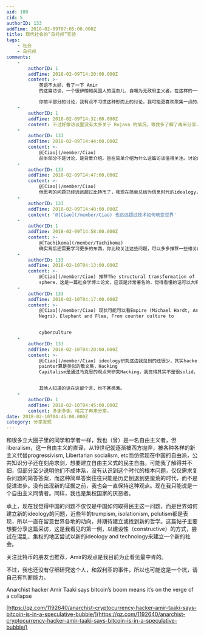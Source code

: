 ```yaml
---
aid: 108
cid: 5
authorID: 133
addTime: 2018-02-09T07:05:00.000Z
title: 现代社会的“乌托邦”实验
tags:
    - 社会
    - 乌托邦
comments:
    -
        authorID: 1
        addTime: 2018-02-09T14:20:00.000Z
        content: >-
            英语不太好，看了一下 Amir
            的这篇访谈，一个很伊朗和英国人的混血儿，自嘲为无政府主义者。在这样的一个狂热时期，我觉得他是在思考比特币本质的人，在思考这项技术如何改变世界，而不仅仅是做一些可有可无的点缀。很期待他的这项实验，虽然我对结果不乐观。  

            你前半部分的讨论，我有点不习惯这种形而上的讨论，我可能更喜欢聚集一点的。
    -
        authorID: 1
        addTime: 2018-02-09T14:32:00.000Z
        content: 不过好像访谈里没有太多关于 Rojava 的情况。等我多了解了再来分享，谢谢你让我关注到 Amir 这个人。
    -
        authorID: 133
        addTime: 2018-02-09T14:44:00.000Z
        content: >-
            @[Ciao](/member/Ciao)
            前半部分不是讨论，是背景介绍。旨在简单介绍为什么这篇访谈值得关注。讨论的话很复杂，没读过几本专著可能连问题都听不懂。旨在引起读者有这么个问题，至于说没说得明白就看缘分了。。。
    -
        authorID: 133
        addTime: 2018-02-09T14:47:00.000Z
        content: >-
            @[Ciao](/member/Ciao)
            他思考的问题已经远远超过比特币了，我现在简单总结为信息时代的idealogy，类比自由主义是是资本革命的idealogy。我希望引起注意的更多是这点，比如他提到的书我就很感兴趣。
    -
        authorID: 133
        addTime: 2018-02-09T14:48:00.000Z
        content: '@[Ciao](/member/Ciao) 也远远超过技术如何改变世界'
    -
        authorID: 1
        addTime: 2018-02-09T14:58:00.000Z
        content: >-
            @[Tachikoma](/member/Tachikoma)
            确实背后还需要学习更多的东西，你比较关注这些问题，可以多多推荐一些相关的书籍或者文章。
    -
        authorID: 133
        addTime: 2018-02-10T04:13:00.000Z
        content: >-
            @[Ciao](/member/Ciao) 推荐The structural transformation of public
            sphere，这是一篇社会学博士论文，应该是非常著名的，觉得看懂的话可以大概明白为什么自由主义失效了
    -
        authorID: 133
        addTime: 2018-02-10T04:17:00.000Z
        content: >-
            @[Ciao](/member/Ciao) 现状可能可以看Empire (Michael Hardt, Antonio
            Negri)，Elephant and Flea, From counter culture to


            cyberculture
    -
        authorID: 133
        addTime: 2018-02-10T04:20:00.000Z
        content: >-
            @[Ciao](/member/Ciao) ideology研究这边我见到的还很少，其实hacker and
            painter算是类似的散文集，Hacking
            Capitalism是通过马克思的观点来研究Hacking，我觉得其实不是很solid，但是也是少有的专著，采访里提到的书可能也算。


            其他人知道的话在这留个言，也不甚感激。
    -
        authorID: 1
        addTime: 2018-02-10T04:45:00.000Z
        content: 多谢多谢，啃完了再来分享。
date: 2018-02-10T04:45:00.000Z
category: 分享发现
---
```


和很多立大圈子里的同学和学者一样，我也（曾）是一名自由主义者，但liberalism，这一自由主义的直译，从19世纪就逐渐被西方抛弃，被各种各样的新主义代替progressivism, Libertarian socialism, etc而仿佛现在中国的自由派，公共知识分子还在刻舟求剑，想要建立自由主义式的民主自由。可能我了解得并不细，但部分至少说明他们不成体系，没有认识到这个时代的根本问题，仅仅需求复杂问题的简答答案，而这种简单答案往往只能是历史倒退到更蛮荒的时代，而不是促进进步。没有出现新的证据之前，我也会一直保持这种观点。现在我只能说是一个自由主义同情者。同样，我也是集权国家的厌恶者。

承上，现在我觉得中国的问题不仅仅是中国如何取得民主这一问题，而是世界如何建立新的ideology的问题，近些年的trumpism, isolationism, polutism都是表现，所以一直在留意世界各地的动向，并期待建立或找到新的哲学。这篇帖子主要想要分享这篇采访，这是我看见的第一例，以建设性（constructive）的方式，尝试在混乱、集权的地区尝试以新的ideology and technology来建立一个新的社会。

关注比特币的朋友也推荐，Amir的观点是我目前为止看见最中肯的。

不过，我也还没有仔细研究这个人，和叙利亚的事件，所以也可能这是一个坑，请自己有判断能力。

Anarchist hacker Amir Taaki says bitcoin’s boom means it’s on the verge of a collapse

[https://qz.com/1192640/anarchist-cryptocurrency-hacker-amir-taaki-says-bitcoin-is-in-a-speculative-bubble/](https://qz.com/1192640/anarchist-cryptocurrency-hacker-amir-taaki-says-bitcoin-is-in-a-speculative-bubble/)
